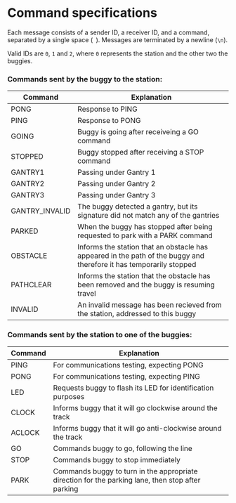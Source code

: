 # Command specifications

Each message consists of a sender ID, a receiver ID, and a command, separated by
a single space (` `). Messages are terminated by a newline (`\n`).

Valid IDs are `0`, `1` and `2`, where `0` represents the station and the other
two the buggies.

### Commands sent by the buggy to the station:

Command | Explanation
--- | ---
PONG | Response to PING
PING | Response to PONG
GOING | Buggy is going after receiveing a GO command
STOPPED | Buggy stopped after receiving a STOP command
GANTRY1 | Passing under Gantry 1
GANTRY2 | Passing under Gantry 2
GANTRY3 | Passing under Gantry 3
GANTRY_INVALID | The buggy detected a gantry, but its signature did not match any of the gantries
PARKED | When the buggy has stopped after being requested to park with a PARK command
OBSTACLE | Informs the station that an obstacle has appeared in the path of the buggy and therefore it has temporarily stopped
PATHCLEAR | Informs the station that the obstacle has been removed and the buggy is resuming travel
INVALID | An invalid message has been recieved from the station, addressed to this buggy

### Commands sent by the station to one of the buggies:

Command | Explanation
--- | ---
PING | For communications testing, expecting PONG
PONG | For communications testing, expecting PING
LED | Requests buggy to flash its LED for identification purposes
CLOCK | Informs buggy that it will go clockwise around the track
ACLOCK | Informs buggy that it will go anti-clockwise around the track
GO | Commands buggy to go, following the line
STOP | Commands buggy to stop immediately
PARK | Commands buggy to turn in the appropriate direction for the parking lane, then stop after parking
